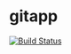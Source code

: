 # gitapp
[![Build Status](https://dev.azure.com/ehariharan98/AgileProject/_apis/build/status/hhdevops22.gitapp?branchName=master)](https://dev.azure.com/ehariharan98/AgileProject/_build/latest?definitionId=3&branchName=master)
